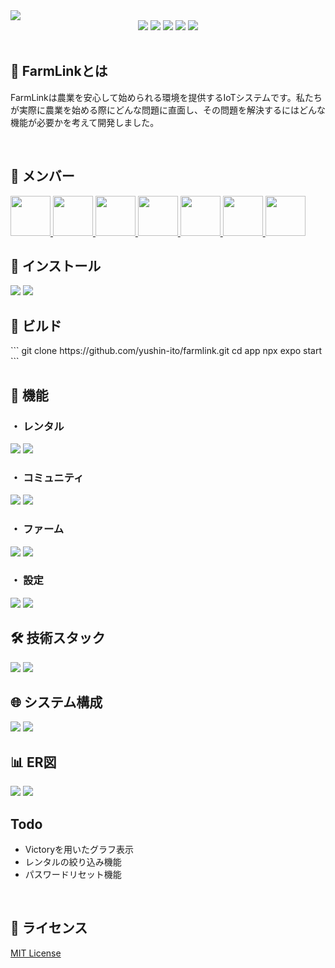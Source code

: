 <img src="./assets/header.png" >

<div align="center">
  <img src="https://img.shields.io/badge/version-1.0.0-red.svg">
  <img src="https://img.shields.io/badge/platform-ios%20|%20android-orange.svg">
  <img src="https://img.shields.io/github/stars/yushin-ito/farmlink?color=yellow">
  <img src="https://img.shields.io/github/commit-activity/t/yushin-ito/farmlink">
  <img src="https://img.shields.io/badge/license-MIT-green">
</div>

<br>

<h2>📝 FarmLinkとは</h2>
<P>FarmLinkは農業を安心して始められる環境を提供するIoTシステムです。私たちが実際に農業を始める際にどんな問題に直面し、その問題を解決するにはどんな機能が必要かを考えて開発しました。</p>

<br>

<h2>👀 メンバー</h2>
<a href="https://github.com/yushin-ito">
  <img  src="https://avatars.githubusercontent.com/u/75526539?s=48&v=4" width="64px">
</a>
<a href="https://github.com/chibana-kit">
  <img src="https://avatars.githubusercontent.com/u/108317630?v=4" width="64px">
</a>
<a href="https://github.com/r02i31">
  <img src="https://avatars.githubusercontent.com/u/108317588?v=4" width="64px">
</a>
<a href="https://github.com/HipsMaro">
  <img src="https://avatars.githubusercontent.com/u/108317599?v=4" width="64px">
</a>
<a href="https://github.com/ihsikawa">
  <img src="https://avatars.githubusercontent.com/u/108317813?v=4" width="64px">
</a>
<a href="https://github.com/Keisuke373">
  <img src="https://avatars.githubusercontent.com/u/108318002?v=4" width="64px">
</a>
<a href="https://github.com/rikuma77">
  <img src="https://avatars.githubusercontent.com/u/108317556?v=4" width="64px">
</a>

<br>

<h2>📱 インストール</h2>
<img src="./assets/light/install.png#gh-light-mode-only">
<img src="./assets/dark/install.png#gh-dark-mode-only">

<br>

<h2>🔧 ビルド</h2>
```
git clone https://github.com/yushin-ito/farmlink.git
cd app
npx expo start
```

<br>

<h2>🚀 機能</h2>
<h3>・ レンタル</h3>
<img src="./assets/light/rental.png#gh-light-mode-only" >
<img src="./assets/dark/rental.png#gh-dark-mode-only" >
<br>
<h3>・ コミュニティ</h3>
<img src="./assets/light/community.png#gh-light-mode-only" >
<img src="./assets/dark/community.png#gh-dark-mode-only" >
<br>
<h3>・ ファーム</h3>
<img src="./assets/light/farm.png#gh-light-mode-only" >
<img src="./assets/dark/farm.png#gh-dark-mode-only" >
<br>
<h3>・ 設定</h3>
<img src="./assets/light/setting.png#gh-light-mode-only" >
<img src="./assets/dark/setting.png#gh-dark-mode-only" >

<br>

<h2>🛠️ 技術スタック</h2>
<img src="./assets/light/technology.png#gh-light-mode-only" >
<img src="./assets/dark/technology.png#gh-dark-mode-only" >

<br>

<h2>🌐 システム構成</h2>
<img src="./assets/light/system.png#gh-light-mode-only" >
<img src="./assets/dark/system.png#gh-dark-mode-only" >

<br>

<h2>📊 ER図</h2>
<img src="./assets/light/scheme.png#gh-light-mode-only" >
<img src="./assets/dark/scheme.png#gh-dark-mode-only" >

<br>

<h2>Todo</h2>
<ul>
  <li>Victoryを用いたグラフ表示</li>
  <li>レンタルの絞り込み機能</li>
  <li>パスワードリセット機能</li>
</ul>

<br>

<h2>📜 ライセンス</h2>
<a href="https://github.com/yushin-ito/farmlink/blob/main/LICENSE">MIT License<a>
